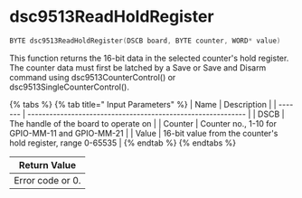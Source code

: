# dsc9513ReadHoldRegister

```c
BYTE dsc9513ReadHoldRegister(DSCB board, BYTE counter, WORD* value)
```

This function returns the 16-bit data in the selected counter's hold register. The counter data must first be latched by a Save or Save and Disarm command using dsc9513CounterControl() or dsc9513SingleCounterControl().

{% tabs %}
{% tab title=" Input Parameters" %}
| Name    | Description                                                  |
| ------- | ------------------------------------------------------------ |
| DSCB    | The handle of the board to operate on                        |
| Counter | Counter no., 1-10 for GPIO-MM-11 and GPIO-MM-21              |
| Value   | 16-bit value from the counter's hold register, range 0-65535 |
{% endtab %}
{% endtabs %}

| Return Value     |
| ---------------- |
| Error code or 0. |
